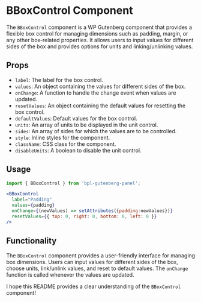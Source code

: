# BBoxControl Component

The `BBoxControl` component is a WP Gutenberg component that provides a flexible box control for managing dimensions such as padding, margin, or any other box-related properties. It allows users to input values for different sides of the box and provides options for units and linking/unlinking values.

## Props

- `label`: The label for the box control.
- `values`: An object containing the values for different sides of the box.
- `onChange`: A function to handle the change event when values are updated.
- `resetValues`: An object containing the default values for resetting the box control.
- `defaultValues`: Default values for the box control.
- `units`: An array of units to be displayed in the unit control.
- `sides`: An array of sides for which the values are to be controlled.
- `style`: Inline styles for the component.
- `className`: CSS class for the component.
- `disableUnits`: A boolean to disable the unit control.

## Usage

```jsx
import { BBoxControl } from 'bpl-gutenberg-panel';

<BBoxControl
  label="Padding"
  values={padding}
  onChange={(newValues) => setAttributes({padding:newValues})}
  resetValues={{ top: 0, right: 0, bottom: 0, left: 0 }}
/>
```

## Functionality

The `BBoxControl` component provides a user-friendly interface for managing box dimensions. Users can input values for different sides of the box, choose units, link/unlink values, and reset to default values. The `onChange` function is called whenever the values are updated.

I hope this README provides a clear understanding of the `BBoxControl` component!